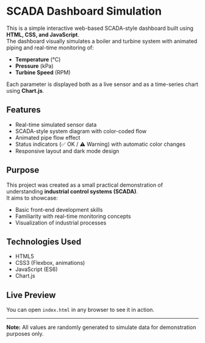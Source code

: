 # SCADA Dashboard Simulation

This is a simple interactive web-based SCADA-style dashboard built using **HTML, CSS, and JavaScript**.  
The dashboard visually simulates a boiler and turbine system with animated piping and real-time monitoring of:

- **Temperature** (°C)
- **Pressure** (kPa)
- **Turbine Speed** (RPM)

Each parameter is displayed both as a live sensor and as a time-series chart using **Chart.js**.

## Features

- Real-time simulated sensor data
- SCADA-style system diagram with color-coded flow
- Animated pipe flow effect
- Status indicators (✅ OK / ⚠️ Warning) with automatic color changes
- Responsive layout and dark mode design

## Purpose

This project was created as a small practical demonstration of understanding **industrial control systems (SCADA)**.  
It aims to showcase:
- Basic front-end development skills
- Familiarity with real-time monitoring concepts
- Visualization of industrial processes

## Technologies Used

- HTML5
- CSS3 (Flexbox, animations)
- JavaScript (ES6)
- Chart.js

## Live Preview

You can open `index.html` in any browser to see it in action.

---

**Note:** All values are randomly generated to simulate data for demonstration purposes only.
